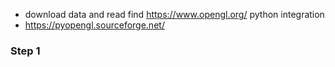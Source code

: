 
- download data and read find https://www.opengl.org/ python integration
- https://pyopengl.sourceforge.net/


### Step 1